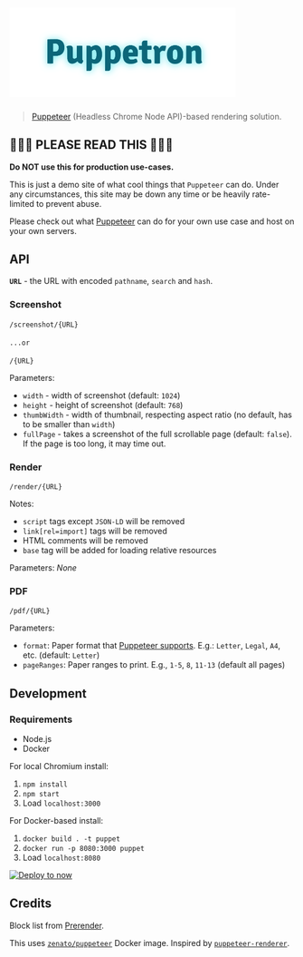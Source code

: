 # <img src="logo.png" width="400" alt="Puppetron">

> [Puppeteer](https://github.com/GoogleChrome/puppeteer) (Headless Chrome Node API)-based rendering solution.

🚧🚧🚧 PLEASE READ THIS 🚧🚧🚧
---

**Do NOT use this for production use-cases.**

This is just a demo site of what cool things that `Puppeteer` can do. Under any circumstances, this site may be down any time or be heavily rate-limited to prevent abuse.

Please check out what [Puppeteer](https://github.com/GoogleChrome/puppeteer) can do for your own use case and host on your own servers.

API
---

**`URL`** - the URL with encoded `pathname`, `search` and `hash`.

### Screenshot

```
/screenshot/{URL}

...or

/{URL}
```

Parameters:

- `width` - width of screenshot (default: `1024`)
- `height` - height of screenshot (default: `768`)
- `thumbWidth` - width of thumbnail, respecting aspect ratio (no default, has to be smaller than `width`)
- `fullPage` - takes a screenshot of the full scrollable page (default: `false`). If the page is too long, it may time out.

### Render

```
/render/{URL}
```

Notes:

- `script` tags except `JSON-LD` will be removed
- `link[rel=import]` tags will be removed
- HTML comments will be removed
- `base` tag will be added for loading relative resources

Parameters: *None*

### PDF

```
/pdf/{URL}
```

Parameters:

- `format`: Paper format that [Puppeteer supports](https://github.com/GoogleChrome/puppeteer/blob/master/docs/api.md#pagepdfoptions). E.g.: `Letter`, `Legal`, `A4`, etc. (default: `Letter`)
- `pageRanges`: Paper ranges to print. E.g., `1-5`, `8`, `11-13` (default all pages)

Development
---

### Requirements

- Node.js
- Docker

For local Chromium install:

1. `npm install`
2. `npm start`
3. Load `localhost:3000`

For Docker-based install:

1. `docker build . -t puppet`
2. `docker run -p 8080:3000 puppet`
3. Load `localhost:8080`

[![Deploy to now](https://deploy.now.sh/static/button.svg)](https://deploy.now.sh/?repo=https://github.com/cheeaun/puppetron)

Credits
---

Block list from [Prerender](https://github.com/prerender/prerender/blob/master/lib/resources/blocked-resources.json).

This uses [`zenato/puppeteer`](https://hub.docker.com/r/zenato/puppeteer/) Docker image. Inspired by [`puppeteer-renderer`](https://github.com/zenato/puppeteer-renderer).
